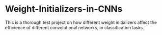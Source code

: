 # Weight-Initializers-in-CNNs
This is a thorough test project on how different weight initializers affect the efficience of different convolutional networks, in classification tasks.
